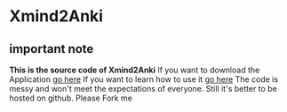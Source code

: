 # Xmind2Anki
## important note
**This is the source code of Xmind2Anki**
If you want to download the Application [go here](https://code.google.com/p/xmind-anki/)
If you want to learn how to use it [go here](http://cognitive-projects.com/Xmind2Anki)
The code is messy and won't meet the expectations  of everyone. Still it's better to be hosted on github.
Please Fork me 